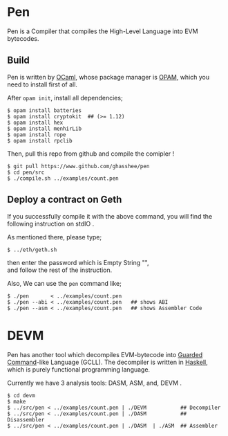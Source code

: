 # Pen 

Pen is a Compiler that compiles the High-Level Language into EVM bytecodes. 


## Build 

Pen is written by [OCaml](https://ocaml.org/), 
whose package manager is [OPAM](https://opam.ocaml.org/), which you need to install first of all.  

After `opam init`, 
install all dependencies; 

```
$ opam install batteries
$ opam install cryptokit  ## (>= 1.12)
$ opam install hex
$ opam install menhirLib
$ opam install rope
$ opam install rpclib
```

Then, pull this repo from github and compile the comipler !

```
$ git pull https://www.github.com/ghasshee/pen
$ cd pen/src
$ ./compile.sh ../examples/count.pen
```

## Deploy a contract on Geth

If you successfully compile it with the above command, 
    you will find the following instruction on stdIO . 

As mentioned there, please type; 

```
$ ../eth/geth.sh 
```

then enter the password which is Empty String "",  
and follow the rest of the instruction. 


Also, 
We can use the `pen` command like; 

```
$ ./pen       < ../examples/count.pen
$ ./pen --abi < ../examples/count.pen   ## shows ABI
$ ./pen --asm < ../examples/count.pen   ## shows Assembler Code  

```






# DEVM

Pen has another tool which decompiles EVM-bytecode into [Guarded Command](https://en.wikipedia.org/wiki/Guarded_Command_Language)-like Language (GCLL). 
The decompiler is written in [Haskell](https://www.haskell.org/), which is purely functional programming language.  

Currently we have 3 analysis tools: DASM, ASM, and, DEVM . 

```
$ cd devm 
$ make
$ ../src/pen < ../examples/count.pen | ./DEVM           ## Decompiler 
$ ../src/pen < ../examples/count.pen | ./DASM           ## Disassembler
$ ../src/pen < ../examples/count.pen | ./DASM  | ./ASM  ## Assembler
``` 

